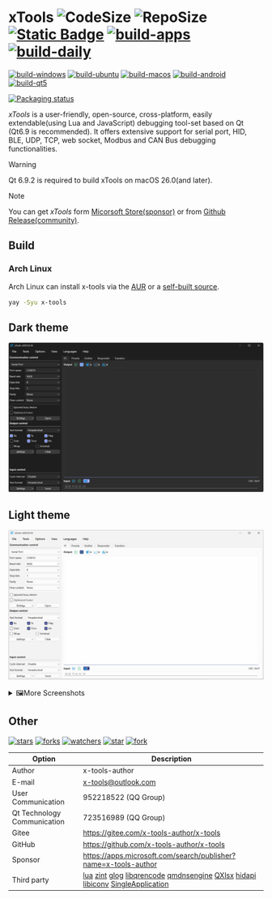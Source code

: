 # xTools ![CodeSize](https://img.shields.io/github/languages/code-size/x-tools-author/x-tools) ![RepoSize](https://img.shields.io/github/repo-size/x-tools-author/x-tools) [![Static Badge](https://img.shields.io/badge/sponsor-Microsoft_Sotre-blue)](https://apps.microsoft.com/detail/9p29h1ndnkbb) [![build-apps](https://github.com/x-tools-author/x-tools/actions/workflows/build-apps.yml/badge.svg)](https://github.com/x-tools-author/x-tools/actions/workflows/build-apps.yml) [![build-daily](https://github.com/x-tools-author/x-tools/actions/workflows/build-daily.yml/badge.svg)](https://github.com/x-tools-author/x-tools/actions/workflows/build-daily.yml)

[![build-windows](https://github.com/x-tools-author/x-tools/actions/workflows/build-windows.yml/badge.svg)](https://github.com/x-tools-author/x-tools/actions/workflows/build-windows.yml)
[![build-ubuntu](https://github.com/x-tools-author/x-tools/actions/workflows/build-ubuntu.yml/badge.svg)](https://github.com/x-tools-author/x-tools/actions/workflows/build-ubuntu.yml)
[![build-macos](https://github.com/x-tools-author/x-tools/actions/workflows/build-macos.yml/badge.svg)](https://github.com/x-tools-author/x-tools/actions/workflows/build-macos.yml)
[![build-android](https://github.com/x-tools-author/x-tools/actions/workflows/build-android.yml/badge.svg)](https://github.com/x-tools-author/x-tools/actions/workflows/build-android.yml)
[![build-qt5](https://github.com/x-tools-author/x-tools/actions/workflows/build-qt5.yml/badge.svg)](https://github.com/x-tools-author/x-tools/actions/workflows/build-qt5.yml)

[![Packaging status](https://repology.org/badge/vertical-allrepos/x-tools.svg)](https://repology.org/project/x-tools/versions)

*xTools* is a user-friendly, open-source, cross-platform, easily extendable(using Lua and JavaScript) debugging tool-set based on Qt (Qt6.9 is recommended). It offers extensive support for serial port, HID, BLE, UDP, TCP, web socket, Modbus and CAN Bus debugging functionalities.

> [!WARNING]
> Qt 6.9.2 is required to build xTools on macOS 26.0(and later).

>[!NOTE]
> You can get *xTools* form [Micorsoft Store(sponsor)](https://apps.microsoft.com/detail/9p29h1ndnkbb) or from [Github Release(community)](https://github.com/x-tools-author/x-tools/releases).

## Build

### Arch Linux

Arch Linux can install x-tools via the [AUR](https://aur.archlinux.org/packages/x-tools) or a [self-built source](https://github.com/taotieren/aur-repo).

```bash
yay -Syu x-tools
```

## Dark theme

![xToolsDark.png](res/images/dark.png)

## Light theme

![xToolsLight.png](res/images/light.png)

<details>

<summary>🖼️More Screenshots</summary>

<!-- https://github.com/ikatyang/emoji-cheat-sheet/blob/github-actions-auto-update/README.md -->

![xTools.gif](res/images/gif.gif)
![xTools.gif](res/images/xtools.gif)
![charts.gif](res/images/charts.gif)
![search.gif](res/images/search.png)
![lua.png](docs/assets/images/lua.png)
![js.png](docs/assets/images/js.png)

</details>

## Other

<!--https://sdpro.top/blog/html/article/1016.html-->
[![stars](https://img.shields.io/github/stars/x-tools-author/x-tools?style=social)](https://img.shields.io/github/stars/x-tools-author/x-tools?style=social)
[![forks](https://img.shields.io/github/forks/x-tools-author/x-tools?style=social)](https://img.shields.io/github/forks/x-tools-author/x-tools?style=social)
[![watchers](https://img.shields.io/github/watchers/x-tools-author/x-tools?style=social)](https://img.shields.io/github/watchers/x-tools-author/x-tools?style=social)
[![star](https://gitee.com/x-tools-author/x-tools/badge/star.svg?theme=dark)](https://gitee.com/x-tools-author/x-tools/stargazers)
[![fork](https://gitee.com/x-tools-author/x-tools/badge/fork.svg?theme=dark)](https://gitee.com/x-tools-author/x-tools/members)

|Option|Description|
|---|---|
|Author|x-tools-author|
|E-mail|<x-tools@outlook.com>|
|User Communication| 952218522 (QQ Group)|
|Qt Technology Communication|723516989 (QQ Group)|
|Gitee| <https://gitee.com/x-tools-author/x-tools>|
|GitHub| <https://github.com/x-tools-author/x-tools>|
|Sponsor|<https://apps.microsoft.com/search/publisher?name=x-tools-author>|
|Third party|[lua](https://github.com/lua/lua) [zint](https://github.com/zint/zint) [glog](https://github.com/google/glog) [libqrencode](https://github.com/fukuchi/libqrencode) [qmdnsengine](https://github.com/nitroshare/qmdnsengine) [QXlsx](https://github.com/QtExcel/QXlsx) [hidapi](https://github.com/libusb/hidapi) [libiconv](https://ftp.gnu.org/pub/gnu/libiconv) [SingleApplication](https://github.com/itay-grudev/SingleApplication)|
